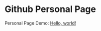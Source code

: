 # Github Personal Page
Personal Page
Demo:  <a href="http://example.com/" target="_blank">Hello, world!</a>
